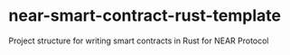 # near-smart-contract-rust-template
Project structure for writing smart contracts in Rust for NEAR Protocol
